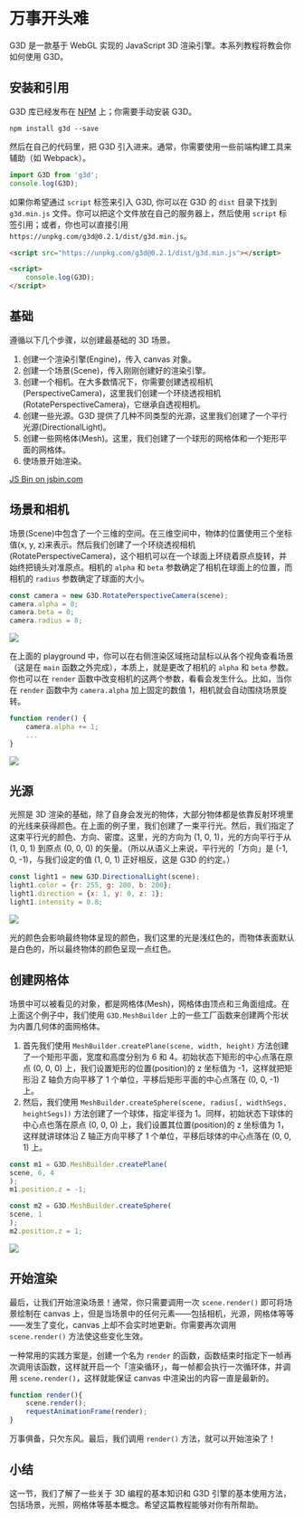 # 万事开头难

G3D 是一款基于 WebGL 实现的 JavaScript 3D 渲染引擎。本系列教程将教会你如何使用 G3D。

## 安装和引用

G3D 库已经发布在 [NPM](https://www.npmjs.com/package/g3d) 上；你需要手动安装 G3D。

```dash
npm install g3d --save
```

然后在自己的代码里，把 G3D 引入进来。通常，你需要使用一些前端构建工具来辅助（如 Webpack）。

```javascript
import G3D from 'g3d';
console.log(G3D);
```

如果你希望通过 `script` 标签来引入 G3D, 你可以在 G3D 的 `dist` 目录下找到 `g3d.min.js` 文件。你可以把这个文件放在自己的服务器上，然后使用 `script` 标签引用；或者，你也可以直接引用 `https://unpkg.com/g3d@0.2.1/dist/g3d.min.js`。

```html
<script src="https://unpkg.com/g3d@0.2.1/dist/g3d.min.js"></script>

<script>
    console.log(G3D);
</script>
```

## 基础

遵循以下几个步骤，以创建最基础的 3D 场景。

1. 创建一个渲染引擎(Engine)，传入 canvas 对象。
2. 创建一个场景(Scene)，传入刚刚创建好的渲染引擎。
3. 创建一个相机。在大多数情况下，你需要创建透视相机(PerspectiveCamera)，这里我们创建一个环绕透视相机(RotatePerspectiveCamera)，它继承自透视相机。
4. 创建一些光源。G3D 提供了几种不同类型的光源，这里我们创建了一个平行光源(DirectionalLight)。
5. 创建一些网格体(Mesh)。这里，我们创建了一个球形的网格体和一个矩形平面的网格体。
6. 使场景开始渲染。

<a class="jsbin-embed" href="https://jsbin.com/fiquyiz/latest/embed?js,output&height=500px">JS Bin on jsbin.com</a><script src="https://static.jsbin.com/js/embed.min.js?4.1.7"></script>

## 场景和相机

场景(Scene)中包含了一个三维的空间。在三维空间中，物体的位置使用三个坐标值(x, y, z)来表示。然后我们创建了一个环绕透视相机(RotatePerspectiveCamera)，这个相机可以在一个球面上环绕着原点旋转，并始终把镜头对准原点。相机的 `alpha` 和 `beta` 参数确定了相机在球面上的位置，而相机的 `radius` 参数确定了球面的大小。

```javascript
const camera = new G3D.RotatePerspectiveCamera(scene);
camera.alpha = 0;
camera.beta = 0;
camera.radius = 8;
```

![](https://gw.alicdn.com/tfs/TB1Z7RWo4TpK1RjSZR0XXbEwXXa-458-359.png)

在上面的 playground 中，你可以在右侧渲染区域拖动鼠标以从各个视角查看场景（这是在 `main` 函数之外完成），本质上，就是更改了相机的 `alpha` 和 `beta` 参数。你也可以在 `render` 函数中改变相机的这两个参数，看看会发生什么。比如，当你在 `render` 函数中为 `camera.alpha` 加上固定的数值 1，相机就会自动围绕场景旋转。

```javascript
function render() {
    camera.alpha += 1;
    ...
}
```

![](https://gw.alicdn.com/tfs/TB1LpKpo5LaK1RjSZFxXXamPFXa-454-359.png)

## 光源

光照是 3D 渲染的基础，除了自身会发光的物体，大部分物体都是依靠反射环境里的光线来获得颜色。在上面的例子里，我们创建了一束平行光。然后，我们指定了这束平行光的颜色、方向、密度。这里，光的方向为 (1, 0, 1)，光的方向平行于从 (1, 0, 1) 到原点 (0, 0, 0) 的矢量。（所以从语义上来说，平行光的「方向」是 (-1, 0, -1)，与我们设定的值 (1, 0, 1) 正好相反，这是 G3D 的约定。）

```javascript
const light1 = new G3D.DirectionalLight(scene);
light1.color = {r: 255, g: 200, b: 200};
light1.direction = {x: 1, y: 0, z: 1};
light1.intensity = 0.8;
```

![](https://gw.alicdn.com/tfs/TB1R3p0oVzqK1RjSZFoXXbfcXXa-454-384.png)

光的颜色会影响最终物体呈现的颜色，我们这里的光是浅红色的，而物体表面默认是白色的，所以最终物体的颜色呈现一点红色。

## 创建网格体

场景中可以被看见的对象，都是网格体(Mesh)，网格体由顶点和三角面组成。在上面这个例子中，我们使用 `G3D.MeshBuilder` 上的一些工厂函数来创建两个形状为内置几何体的面网格体。

1. 首先我们使用 `MeshBuilder.createPlane(scene, width, height)` 方法创建了一个矩形平面，宽度和高度分别为 6 和 4。初始状态下矩形的中心点落在原点 (0, 0, 0) 上，我们设置矩形的位置(position)的 z 坐标值为 -1，这样就把矩形沿 Z 轴负方向平移了 1 个单位，平移后矩形平面的中心点落在 (0, 0, -1) 上。
2. 然后，我们使用 `MeshBuilder.createSphere(scene, radius[, widthSegs, heightSegs])` 方法创建了一个球体，指定半径为 1。同样，初始状态下球体的中心点也落在原点 (0, 0, 0) 上，我们设置其位置(position)的 z 坐标值为 1，这样就讲球体沿 Z 轴正方向平移了 1 个单位，平移后球体的中心点落在 (0, 0, 1) 上。

```javascript
const m1 = G3D.MeshBuilder.createPlane(
scene, 6, 4
);
m1.position.z = -1;

const m2 = G3D.MeshBuilder.createSphere(
scene, 1
);
m2.position.z = 1;
```

![](https://gw.alicdn.com/tfs/TB1PLF6o7zoK1RjSZFlXXai4VXa-467-359.png)

## 开始渲染

最后，让我们开始渲染场景！通常，你只需要调用一次 `scene.render()` 即可将场景绘制在 canvas 上，但是当场景中的任何元素——包括相机，光源，网格体等等——发生了变化，canvas 上却不会实时地更新。你需要再次调用 `scene.render()` 方法使这些变化生效。

一种常用的实践方案是，创建一个名为 `render` 的函数，函数结束时指定下一帧再次调用该函数，这样就开启一个「渲染循环」，每一帧都会执行一次循环体，并调用 `scene.render()`，这样就能保证 canvas 中渲染出的内容一直是最新的。

```javascript
function render(){
    scene.render();
    requestAnimationFrame(render);
}
```

万事俱备，只欠东风。最后，我们调用 `render()` 方法，就可以开始渲染了！

## 小结

这一节，我们了解了一些关于 3D 编程的基本知识和 G3D 引擎的基本使用方法，包括场景，光照，网格体等基本概念。希望这篇教程能够对你有所帮助。
